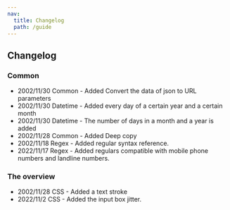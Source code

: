 ```yaml
---
nav:
  title: Changelog
  path: /guide
---
```


## Changelog

### Common

- 2002/11/30 Common - Added Convert the data of json to URL parameters
- 2002/11/30 Datetime - Added every day of a certain year and a certain month
- 2002/11/30 Datetime - The number of days in a month and a year is added
- 2002/11/28 Common - Added Deep copy
- 2002/11/18 Regex - Added regular syntax reference.
- 2022/11/17 Regex - Added regulars compatible with mobile phone numbers and landline numbers.

### The overview

- 2002/11/28 CSS - Added a text stroke
- 2022/11/2 CSS - Added the input box jitter.
